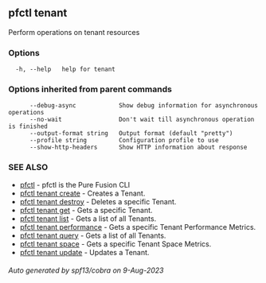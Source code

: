 ## pfctl tenant

Perform operations on tenant resources

### Options

```
  -h, --help   help for tenant
```

### Options inherited from parent commands

```
      --debug-async            Show debug information for asynchronous operations
      --no-wait                Don't wait till asynchronous operation is finished
      --output-format string   Output format (default "pretty")
      --profile string         Configuration profile to use
      --show-http-headers      Show HTTP information about response
```

### SEE ALSO

* [pfctl](pfctl.md)	 - pfctl is the Pure Fusion CLI
* [pfctl tenant create](pfctl_tenant_create.md)	 - Creates a Tenant.
* [pfctl tenant destroy](pfctl_tenant_destroy.md)	 - Deletes a specific Tenant.
* [pfctl tenant get](pfctl_tenant_get.md)	 - Gets a specific Tenant.
* [pfctl tenant list](pfctl_tenant_list.md)	 - Gets a list of all Tenants.
* [pfctl tenant performance](pfctl_tenant_performance.md)	 - Gets a specific Tenant Performance Metrics.
* [pfctl tenant query](pfctl_tenant_query.md)	 - Gets a list of all Tenants.
* [pfctl tenant space](pfctl_tenant_space.md)	 - Gets a specific Tenant Space Metrics.
* [pfctl tenant update](pfctl_tenant_update.md)	 - Updates a Tenant.

###### Auto generated by spf13/cobra on 9-Aug-2023
